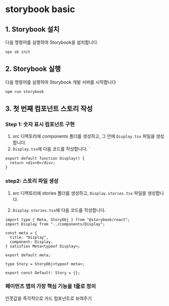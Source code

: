 # storybook basic

## 1. Storybook 설치

다음 명령어를 실행하여 Storybook을 설치합니다

```sh
npx sb init
```

## 2. Storybook 실행

다음 명령어를 실행하여 Storybook 개발 서버를 시작합니다

```sh
npm run storybook
```

## 3. 첫 번째 컴포넌트 스토리 작성

### Step 1: 숫자 표시 컴포넌트 구현

1. src 디렉토리에 components 폴더를 생성하고, 그 안에 `Display.tsx` 파일을 생성합니다.
2. `Display.tsx`에 다음 코드를 작성합니다.
   `

```tsx
export default function Display() {
  return <div>0</div>;
}
```

### step2: 스토리 파일 생성

1. src 디렉토리에 stories 폴더를 생성하고, `Display.stories.tsx` 파일을 생성합니다.

2. `Display.stories.tsx`에 다음 코드를 작성합니다.

```tsx
import type { Meta, StoryObj } from "@storybook/react";
import Display from "../components/Display";

const meta = {
  title: "Display",
  component: Display,
} satisfies Meta<typeof Display>;

export default meta;

type Story = StoryObj<typeof meta>;

export const Default: Story = {};
```

### 페이먼츠 앱의 가장 핵심 기능을 1줄로 정의

인풋값을 즉각적으로 카드 컴포넌트로 보여주기
